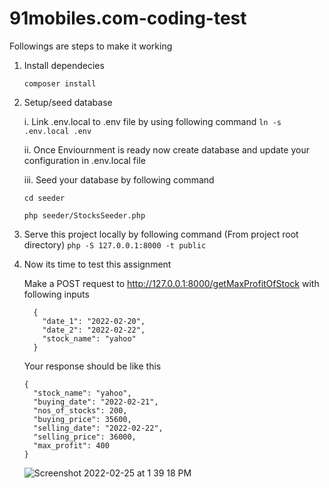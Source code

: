 # 91mobiles.com-coding-test
Followings are steps to make it working

1. Install dependecies

    `composer install`

2. Setup/seed database

    i. Link .env.local to .env file by using following command
    `ln -s .env.local .env`
    
    ii. Once Enviournment is ready now create database and update your configuration in .env.local file 
    
    iii. Seed your database by following command
    
    `cd seeder`
    
    `php seeder/StocksSeeder.php`
    
3. Serve this project locally by following command (From project root directory)
    `php -S 127.0.0.1:8000 -t public`
    
4. Now its time to test this assignment

    Make a POST request to http://127.0.0.1:8000/getMaxProfitOfStock with following inputs
    
    ```
      {
        "date_1": "2022-02-20",
        "date_2": "2022-02-22",
        "stock_name": "yahoo"
      }
    ```
    
    Your response should be like this
    
    
    ```
    {
      "stock_name": "yahoo",
      "buying_date": "2022-02-21",
      "nos_of_stocks": 200,
      "buying_price": 35600,
      "selling_date": "2022-02-22",
      "selling_price": 36000,
      "max_profit": 400
    }
    ```
    
    ![Screenshot 2022-02-25 at 1 39 18 PM](https://user-images.githubusercontent.com/34602540/155678818-baa73a0a-37c9-4c7e-b2f4-c53f30819420.png)
